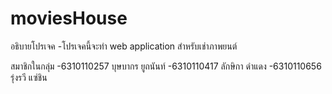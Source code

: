 # moviesHouse
อธิบายโปรเจค
  -โปรเจคนี้จะทำ web application สำหรับเช่าภาพยนต์
  
สมาชิกในกลุ่ม
-6310110257 บุษบากร ยูถนันท์
-6310110417 ลักษิกา ดำแดง
-6310110656 รุ่งรวี แซ่ชิน
